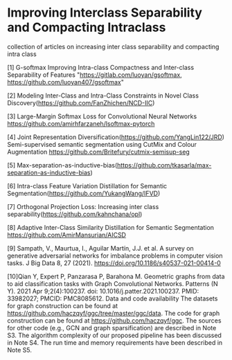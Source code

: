 # Improving Interclass Separability and Compacting Intraclass
collection of articles on increasing inter class separability and compacting intra class 


[1] G-softmax Improving Intra-class Compactness and Inter-class Separability of Features	"https://gitlab.com/luoyan/gsoftmax,  https://github.com/luoyan407/gsoftmax"

[2] Modeling Inter-Class and Intra-Class Constraints in Novel Class Discovery(https://github.com/FanZhichen/NCD-IIC)

[3] Large-Margin Softmax Loss for Convolutional Neural Networks	https://github.com/amirhfarzaneh/lsoftmax-pytorch

[4] Joint Representation Diversification(https://github.com/YangLin122/JRD)
Semi-supervised semantic segmentation using CutMix and Colour Augmentation	https://github.com/Britefury/cutmix-semisup-seg

[5] Max-separation-as-inductive-bias(https://github.com/tkasarla/max-separation-as-inductive-bias)

[6] Intra-class Feature Variation Distillation for Semantic Segmentation(https://github.com/YukangWang/IFVD)

[7] Orthogonal Projection Loss: Increasing inter class separability(https://github.com/kahnchana/opl)

[8] Adaptive Inter-Class Similarity Distillation for Semantic Segmentation	https://github.com/AmirMansurian/AICSD

[9] Sampath, V., Maurtua, I., Aguilar Martín, J.J. et al. A survey on generative adversarial networks for imbalance problems in computer vision tasks. J Big Data 8, 27 (2021). https://doi.org/10.1186/s40537-021-00414-0

[10]Qian Y, Expert P, Panzarasa P, Barahona M. Geometric graphs from data to aid classification tasks with Graph Convolutional Networks. Patterns (N Y). 2021 Apr 9;2(4):100237. doi: 10.1016/j.patter.2021.100237. PMID: 33982027; PMCID: PMC8085612.  Data and code availability The datasets for graph construction can be found at https://github.com/haczqyf/ggc/tree/master/ggc/data. The code for graph construction can be found at https://github.com/haczqyf/ggc. The sources for other code (e.g., GCN and graph sparsification) are described in Note S3. The algorithm complexity of our proposed pipeline has been discussed in Note S4. The run time and memory requirements have been described in Note S5.
